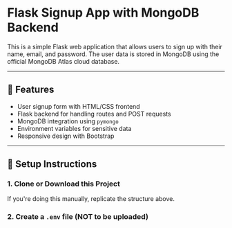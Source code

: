 # Flask Signup App with MongoDB Backend

This is a simple Flask web application that allows users to sign up with their name, email, and password. The user data is stored in MongoDB using the official MongoDB Atlas cloud database.

---

## 🔧 Features

- User signup form with HTML/CSS frontend
- Flask backend for handling routes and POST requests
- MongoDB integration using `pymongo`
- Environment variables for sensitive data
- Responsive design with Bootstrap

---

## 🚀 Setup Instructions

### 1. Clone or Download this Project

If you're doing this manually, replicate the structure above.

### 2. Create a `.env` file (NOT to be uploaded)

